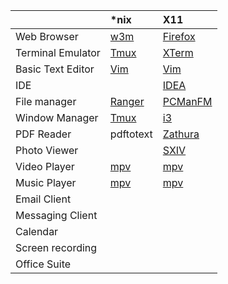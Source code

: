 |                 |\*nix                                    |X11|
|:----------------|:----------------------------------------|:--|
|Web Browser      |[w3m](http://w3m.sourceforge.net/)       |[Firefox](https://www.mozilla.org/en-US/firefox/new/)|
|Terminal Emulator|[Tmux](https://github.com/tmux/tmux/wiki)|[XTerm](https://invisible-island.net/xterm/)|
|Basic Text Editor|[Vim](https://www.vim.org/)              |[Vim](https://www.vim.org/)|
|IDE              |                                         |[IDEA](https://www.jetbrains.com/idea/)|
|File manager     |[Ranger](https://ranger.github.io/)      |[PCManFM](https://wiki.lxde.org/en/PCManFM)|
|Window Manager   |[Tmux](https://github.com/tmux/tmux/wiki)|[i3](https://i3wm.org/)|
|PDF Reader       |pdftotext                                |[Zathura](https://pwmt.org/projects/zathura/)|
|Photo Viewer     |                                         |[SXIV](https://github.com/muennich/sxiv)|
|Video Player     |[mpv](https://mpv.io/)                   |[mpv](https://mpv.io/)|
|Music Player     |[mpv](https://mpv.io/)                   |[mpv](https://mpv.io/)|
|Email Client     |||
|Messaging Client |||
|Calendar         |||
|Screen recording |||
|Office Suite     |||
